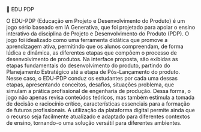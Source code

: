 🎒 EDU PDP

O EDU-PDP (Educação em Projeto e Desenvolvimento do Produto) é um jogo sério baseado em IA Generativa, que foi projetado para apoiar o ensino interativo da disciplina de Projeto e Desenvolvimento do Produto (PDP). O jogo foi idealizado como uma ferramenta didática que promove a aprendizagem ativa, permitindo que os alunos compreendam, de forma lúdica e dinâmica, as diferentes etapas que compõem o processo de desenvolvimento de produtos.
Na interface proposta, são exibidas as etapas fundamentais do desenvolvimento do produto, partindo do Planejamento Estratégico até a etapa de Pós-Lançamento do produto. Nesse caso, o EDU-PDP conduz os estudantes por cada uma dessas etapas, apresentando conceitos, desafios, situações problema, que simulam a prática profissional de engenharia de produção. Dessa forma, o jogo não apenas revisa conteúdos teóricos, mas também estimula a tomada de decisão e raciocínio crítico, características essenciais para a formação de futuros profissionais. A utilização da plataforma digital permite ainda que o recurso seja facilmente atualizado e adaptado para diferentes contextos de ensino, tornando-o uma solução versátil para diferentes ambientes.
